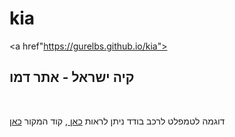 # kia
<a href"https://gurelbs.github.io/kia"><h2>קיה ישראל - אתר דמו </h2></a>
<br>
<p>דוגמה לטמפלט לרכב בודד ניתן לראות <a href="https://gurelbs.github.io/kia/tamplate/picanto.html">כאן </a>,
קוד המקור <a href="https://github.com/gurelbs/kia/tree/master/tamplate">כאן </a></p> 
